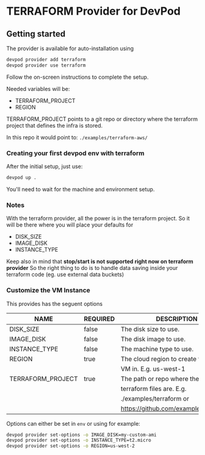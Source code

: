 # TERRAFORM Provider for DevPod

## Getting started

The provider is available for auto-installation using 

```sh
devpod provider add terraform
devpod provider use terraform
```

Follow the on-screen instructions to complete the setup.

Needed variables will be:

- TERRAFORM_PROJECT
- REGION

TERRAFORM_PROJECT points to a git repo or directory where the terraform project
that defines the infra is stored.

In this repo it would point to: `./examples/terraform-aws/`

### Creating your first devpod env with terraform

After the initial setup, just use:

```sh
devpod up .
```

You'll need to wait for the machine and environment setup.

### Notes

With the terraform provider, all the power is in the terraform project. So it
will be there where you will place your defaults for

- DISK_SIZE
- IMAGE_DISK
- INSTANCE_TYPE

Keep also in mind that **stop/start is not supported right now on terraform provider**
So the right thing to do is to handle data saving inside your terraform code
(eg. use external data buckets)

### Customize the VM Instance

This provides has the seguent options

|    NAME           | REQUIRED |          DESCRIPTION                  |         DEFAULT         |
|-------------------|----------|---------------------------------------|-------------------------|
| DISK_SIZE                 | false    | The disk size to use.                 | 40  |
| IMAGE_DISK                | false    | The disk image to use.                |     |
| INSTANCE_TYPE             | false    | The machine type to use.              |     |
| REGION                    | true     | The cloud region to create the        |     |
|                           |          | VM in. E.g. us-west-1                 |     |
| TERRAFORM_PROJECT         | true     | The path or repo where the            |     |
|                           |          | terraform files are. E.g.             |     |
|                           |          | ./examples/terraform or               |     |
|                           |          | https://github.com/examples/terraform |     |

Options can either be set in `env` or using for example:

```sh
devpod provider set-options -o IMAGE_DISK=my-custom-ami
devpod provider set-options -o INSTANCE_TYPE=t2.micro
devpod provider set-options -o REGION=us-west-2
```

